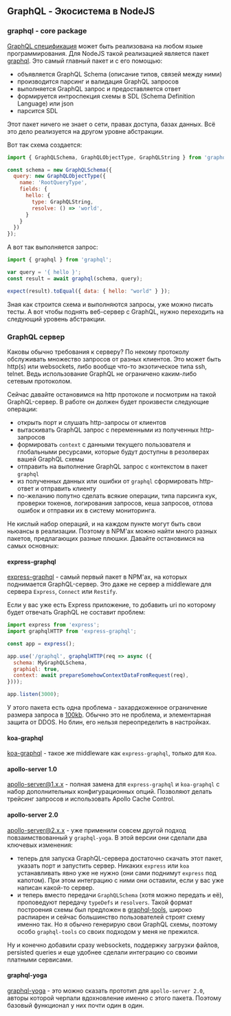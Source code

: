 ## GraphQL - Экосистема в NodeJS

### graphql - core package
[GraphQL спецификация](https://github.com/facebook/graphql) может быть реализована на любом языке программирования. Для NodeJS такой реализацией является пакет [graphql](https://github.com/graphql/graphql-js). Это самый главный пакет и с его помощью: 
- объявляется GraphQL Schema (описание типов, связей между ними)
- производится парсинг и валидация GraphQL запросов
- выполняется GraphQL запрос и предоставляется ответ
- формируется интроспекция схемы в SDL (Schema Definition Language) или json
- парсится SDL

Этот пакет ничего не знает о сети, правах доступа, базах данных. Всё это дело реализуется на другом уровне абстракции.

Вот так схема создается:
```js
import { GraphQLSchema, GraphQLObjectType, GraphQLString } from 'graphql';

const schema = new GraphQLSchema({
  query: new GraphQLObjectType({
    name: 'RootQueryType',
    fields: {
      hello: {
        type: GraphQLString,
        resolve: () => 'world',
      }
    }
  })
});
```

А вот так выполняется запрос:
```js
import { graphql } from 'graphql';

var query = '{ hello }';
const result = await graphql(schema, query);

expect(result).toEqual({ data: { hello: "world" } });
```

Зная как строится схема и выполняются запросы, уже можно писать тесты.
А вот чтобы поднять веб-сервер с GraphQL, нужно переходить на следующий уровень абстракции.

### GraphQL сервер

Каковы обычно требования к серверу? По некому протоколу обслуживать множество запросов от разных клиентов. Это может быть http(s) или websockets, либо вообще что-то экзотическое типа ssh, telnet. Ведь использование GraphQL не ограничено каким-либо сетевым протоколом.

Cейчас давайте остановимся на http протоколе и посмотрим на такой GraphQL-сервер. В работе он должен будет произвести следующие операции:
- открыть порт и слушать http-запросы от клиентов
- вытаскивать GraphQL запрос с переменными из полученных http-запросов
- формировать `context` с данными текущего пользователя и глобальными ресурсами, которые будут доступны в резолверах вашей GraphQL схемы
- отправить на выполнение GraphQL запрос с контекстом в пакет `graphql`
- из полученных данных или ошибки от `graphql` сформировать http-ответ и отправить клиенту
- по-желанию попутно сделать всякие операции, типа парсинга кук, проверки токенов, логирования запросов, кеша запросов, отлова ошибок и отправки их в систему мониторинга.

Не кислый набор операций, и на каждом пункте могут быть свои ньюансы в реализации. Поэтому в NPM'ах можно найти много разных пакетов, предлагающих разные плюшки. Давайте остановимся на самых основных: 

#### express-graphql

[express-graphql](https://github.com/graphql/express-graphql) - самый первый пакет в NPM'ах, на которых поднимается GraphQL-сервер. Это даже не сервер а middleware для сервера `Express`, `Connect` или `Restify`. 

Если у вас уже есть Express приложение, то добавить uri по которому будет отвечать GraphQL не составит проблем:
```js
import express from 'express';
import graphqlHTTP from 'express-graphql';

const app = express();

app.use('/graphql', graphqlHTTP(req => async ({
  schema: MyGraphQLSchema,
  graphiql: true,
  context: await prepareSomehowContextDataFromRequest(req),
})));

app.listen(3000);
```

У этого пакета есть одна проблема - захардкоженное ограничение размера запроса в [100kb](https://github.com/graphql/express-graphql/blob/41e26f803f4bf6888a4dedf9af99153892d13eb4/src/parseBody.js#L114). Обычно это не проблема, и элементарная защита от DDOS. Но блин, его нельзя переопределить в настройках.

#### koa-graphql
[koa-graphql](https://github.com/chentsulin/koa-graphql) - такое же middleware как `express-graphql`, только для `Koa`.

#### apollo-server 1.0
[apollo-server@1.x.x](https://github.com/apollographql/apollo-server/tree/version-1) - полная замена для `express-graphql` и `koa-graphql` с набор дополнительных конфигурационных опций. Позволяют делать трейсинг запросов и использовать Apollo Cache Control.

#### apollo-server 2.0
[apollo-server@2.x.x](https://github.com/apollographql/apollo-server/tree/version-2) - уже применили совсем другой подход повзаимствованный у `graphql-yoga`. В этой версии они сделали два ключевых изменения:
- теперь для запуска GraphQL-сервера достаточно скачать этот пакет, указать порт и запустить сервер. Никаких `express` или `koa` устанавливать явно уже не нужно (они сами поднимут `express` под капотом). При этом интеграцию с ними они оставили, если у вас уже написан какой-то сервер.
- и теперь вместо передачи `GraphQLSchema` (хотя можно передать и её), проповедуют передачу `typeDefs` и `resolvers`. Такой формат построения схемы был предложен в [graphql-tools](https://github.com/apollographql/graphql-tools), широко распиарен и сейчас большинство пользователей строят схему именно так. Но я обычно генерирую свои GraphQL схемы, поэтому особо `graphql-tools` cо своих подходом у меня не прежился.

Ну и конечно добавили сразу websockets, поддержку загрузки файлов, persisted queries и еще удобнее сделали интеграцию со своими платными сервисами.

#### graphql-yoga 
[graphql-yoga](https://github.com/prisma/graphql-yoga) - это можно сказать прототип для `apollo-server 2.0`, авторы которой черпали вдохновление именно с этого пакета. Поэтому базовый функционал у них почти один в один.